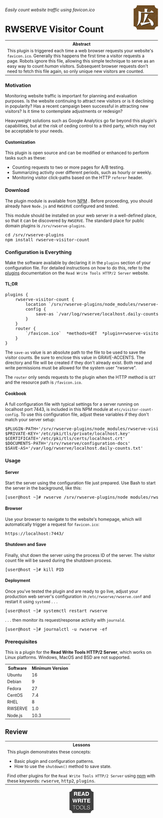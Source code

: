 






<a href='https://rwserve.readwritetools.com'><img src='./img/rwserve.png' width=80 align=right /></a>

###### Easily count website traffic using favicon.ico

# RWSERVE Visitor Count


<table>
	<tr><th>Abstract</th></tr>
	<tr><td>This plugin is triggered each time a web browser requests your website's <code>favicon.ico</code>. Generally this happens the first time a visitor requests a page. Robots ignore this file, allowing this simple technique to serve as an easy way to count <i>human</i> visitors. Subsequent browser requests don't need to fetch this file again, so only unique new visitors are counted. </td></tr>
</table>

### Motivation

Monitoring website traffic is important for planning and evaluation purposes. Is
the website continuing to attract new visitors or is it declining in popularity?
Has a recent campaign been successful in attracting new visitors? Is it time to
contemplate adjustments or redesign?

Heavyweight solutions such as Google Analytics go far beyond this plugin's
capabilities, but at the risk of ceding control to a third party, which may not
be acceptable to your needs.

#### Customization

This plugin is open source and can be modified or enhanced to perform tasks such
as these:

   * Counting requests to two or more pages for A/B testing.
   * Summarizing activity over different periods, such as hourly or weekly.
   * Monitoring visitor click-paths based on the HTTP `referer` header.

### Download

The plugin module is available from <a href='https://www.npmjs.com/package/rwserve-visitor-count'>NPM</a>
. Before proceeding, you should already have `Node.js` and `RWSERVE` configured and
tested.

This module should be installed on your web server in a well-defined place, so
that it can be discovered by `RWSERVE`. The standard place for public domain
plugins is `/srv/rwserve-plugins`.

<pre>
cd /srv/rwserve-plugins
npm install rwserve-visitor-count
</pre>

### Configuration is Everything

Make the software available by declaring it in the `plugins` section of your
configuration file. For detailed instructions on how to do this, refer to the <a href='https://rwserve.readwritetools.com/plugins.blue'>plugins</a>
documentation on the `Read Write Tools HTTP/2 Server` website.

#### TL;DR

<pre>
plugins {
    rwserve-visitor-count {
        location `/srv/rwserve-plugins/node_modules/rwserve-visitor-count/dist/index.js`
        config {
            save-as `/var/log/rwserve/localhost.daily-counts.txt`      
        }
    }
    router {
        `/favicon.ico`  *methods=GET  *plugin=rwserve-visitor-count
    }    
}
</pre>

The `save-as` value is an absolute path to the file to be used to save the visitor
counts. Be sure to enclose this value in GRAVE-ACCENTS. The directory and file
will be created if they don't already exist. Both read and write permissions
must be allowed for the system user "rwserve".

The `router` only sends requests to the plugin when the HTTP method is `GET` and the
resource path is ```/favicon.ico```.

#### Cookbook

A full configuration file with typical settings for a server running on
localhost port 7443, is included in this NPM module at `etc/visitor-count-config`.
To use this configuration file, adjust these variables if they don't match your
server setup:

<pre>
$PLUGIN-PATH='/srv/rwserve-plugins/node_modules/rwserve-visitor-count/dist/index.js'
$PRIVATE-KEY='/etc/pki/tls/private/localhost.key'
$CERTIFICATE='/etc/pki/tls/certs/localhost.crt'
$DOCUMENTS-PATH='/srv/rwserve/configuration-docs'
$SAVE-AS='/var/log/rwserve/localhost.daily-counts.txt'
</pre>

### Usage

#### Server

Start the server using the configuration file just prepared. Use Bash to start
the server in the background, like this:

<pre>
[user@host ~]# rwserve /srv/rwserve-plugins/node_modules/rwserve-visitor-count/etc/visitor-count-config &
</pre>

#### Browser

Use your browser to navigate to the website's homepage, which will automatically
trigger a request for `favicon.ico`:

<pre>
https://localhost:7443/        
</pre>

#### Shutdown and Save

Finally, shut down the server using the process ID of the server. The visitor
count file will be saved during the shutdown process.

<pre>
[user@host ~]# kill PID
</pre>

#### Deployment

Once you've tested the plugin and are ready to go live, adjust your production
web server's configuration in `/etc/rwserve/rwserve.conf` and restart it using `systemd`
. . .

<pre>
[user@host ~]# systemctl restart rwserve
</pre>

. . . then monitor its request/response activity with `journald`.

<pre>
[user@host ~]# journalctl -u rwserve -ef
</pre>

### Prerequisites

This is a plugin for the **Read Write Tools HTTP/2 Server**, which works on Linux
platforms. Windows, MacOS and BSD are not supported.


<table>
	<tr><th>Software</th> <th>Minimum Version</th></tr>
	<tr><td>Ubuntu</td> <td>16</td></tr>
	<tr><td>Debian</td> <td>9</td></tr>
	<tr><td>Fedora</td> <td>27</td></tr>
	<tr><td>CentOS</td> <td>7.4</td></tr>
	<tr><td>RHEL</td> <td>8</td></tr>
	<tr><td>RWSERVE</td> <td>1.0</td></tr>
	<tr><td>Node.js</td> <td>10.3</td></tr>
</table>

## Review


<table>
	<tr><th>Lessons</th></tr>
	<tr><td>This plugin demonstrates these concepts: <ul><li>Basic plugin and configuration patterns.</li> <li>How to use the <code>shutdown()</code> method to save state.</li> </ul> Find other plugins for the <code>Read Write Tools HTTP/2 Server</code> using <a href='https://www.npmjs.com/search?q=keywords:rwserve'>npm</a> with these keywords: <kbd>rwserve</kbd>, <kbd>http2</kbd>, <kbd>plugins</kbd>. </td></tr>
</table>

<p align=center><a href='https://readwritetools.com'><img src='./img/rwtools.png' width=80 /></a></p>
